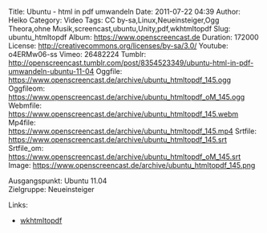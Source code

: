 Title: Ubuntu - html in pdf umwandeln
Date: 2011-07-22 04:39
Author: Heiko
Category: Video
Tags: CC by-sa,Linux,Neueinsteiger,Ogg Theora,ohne Musik,screencast,ubuntu,Unity,pdf,wkhtmltopdf
Slug: ubuntu_htmltopdf
Album: https://www.openscreencast.de
Duration: 172000
License: http://creativecommons.org/licenses/by-sa/3.0/
Youtube: o4ERMw06-ss
Vimeo: 26482224
Tumblr: http://openscreencast.tumblr.com/post/8354523349/ubuntu-html-in-pdf-umwandeln-ubuntu-11-04
Oggfile: https://www.openscreencast.de/archive/ubuntu_htmltopdf_145.ogg
Oggfileom: https://www.openscreencast.de/archive/ubuntu_htmltopdf_oM_145.ogg
Webmfile: https://www.openscreencast.de/archive/ubuntu_htmltopdf_145.webm
Mp4file: https://www.openscreencast.de/archive/ubuntu_htmltopdf_145.mp4
Srtfile: https://www.openscreencast.de/archive/ubuntu_htmltopdf_145.srt
Srtfile_om: https://www.openscreencast.de/archive/ubuntu_htmltopdf_oM_145.srt
Image: https://www.openscreencast.de/archive/ubuntu_htmltopdf_145.png

Ausgangspunkt: Ubuntu 11.04  
Zielgruppe: Neueinsteiger  

Links:

  * [wkhtmltopdf](http://code.google.com/p/wkhtmltopdf/ "wkhtmltopdf" )

